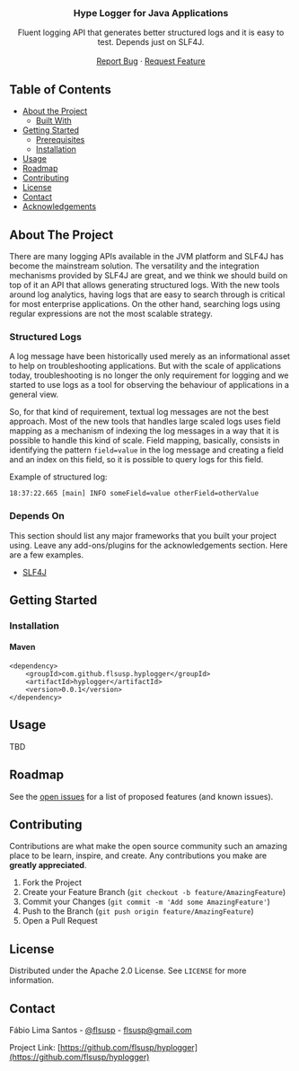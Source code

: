 <br />
<p align="center">
  <h3 align="center">Hype Logger for Java Applications</h3>

  <p align="center">
    Fluent logging API that generates better structured logs and it is easy to test. Depends just on SLF4J.
    <br />
    <br />
    <a href="https://github.com/othneildrew/Best-README-Template/issues">Report Bug</a>
    ·
    <a href="https://github.com/othneildrew/Best-README-Template/issues">Request Feature</a>
  </p>
</p>



## Table of Contents

* [About the Project](#about-the-project)
  * [Built With](#built-with)
* [Getting Started](#getting-started)
  * [Prerequisites](#prerequisites)
  * [Installation](#installation)
* [Usage](#usage)
* [Roadmap](#roadmap)
* [Contributing](#contributing)
* [License](#license)
* [Contact](#contact)
* [Acknowledgements](#acknowledgements)



## About The Project

There are many logging APIs available in the JVM platform and SLF4J has become the mainstream solution. The versatility 
and the integration mechanisms provided by SLF4J are great, and we think we should build on top of it an API that allows
generating structured logs. With the new tools around log analytics, having logs that are easy to search through is critical
for most enterprise applications. On the other hand, searching logs using regular expressions are not the most scalable strategy.

### Structured Logs

A log message have been historically used merely as an informational asset to help on troubleshooting applications. But with
the scale of applications today, troubleshooting is no longer the only requirement for logging and we started to use logs as
a tool for observing the behaviour of applications in a general view.

So, for that kind of requirement, textual log messages are not the best approach. Most of the new tools that handles large scaled
logs uses field mapping as a mechanism of indexing the log messages in a way that it is possible to handle this kind of scale.
Field mapping, basically, consists in identifying the pattern `field=value` in the log message and creating a field and an
index on this field, so it is possible to query logs for this field.

Example of structured log:

```
18:37:22.665 [main] INFO someField=value otherField=otherValue
```

### Depends On
This section should list any major frameworks that you built your project using. Leave any add-ons/plugins for the acknowledgements section. Here are a few examples.
* [SLF4J](http://www.slf4j.org/)



## Getting Started

### Installation

#### Maven

```
<dependency>
    <groupId>com.github.flsusp.hyplogger</groupId>
    <artifactId>hyplogger</artifactId>
    <version>0.0.1</version>
</dependency>
```

## Usage

TBD


## Roadmap

See the [open issues](https://github.com/flsusp/hyplogger/issues) for a list of proposed features (and known issues).



## Contributing

Contributions are what make the open source community such an amazing place to be learn, inspire, and create. Any contributions you make are **greatly appreciated**.

1. Fork the Project
2. Create your Feature Branch (`git checkout -b feature/AmazingFeature`)
3. Commit your Changes (`git commit -m 'Add some AmazingFeature'`)
4. Push to the Branch (`git push origin feature/AmazingFeature`)
5. Open a Pull Request



## License

Distributed under the Apache 2.0 License. See `LICENSE` for more information.



## Contact

Fábio Lima Santos - [@flsusp](https://twitter.com/flsusp) - flsusp@gmail.com

Project Link: [https://github.com/flsusp/hyplogger](https://github.com/flsusp/hyplogger)
